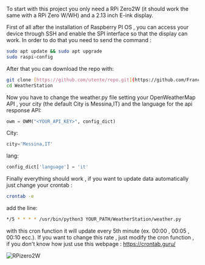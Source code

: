 To start with this project you only need a RPi Zero2W (it should work the same with a RPi Zero W/WH) and a 2.13 inch E-ink display.

First of all after the installation of Raspberry PI OS , you can access your device through SSH and enable the SPI interface so that the display can work. In order to do that you need to send the command :
```bash
sudo apt update && sudo apt upgrade
sudo raspi-config
```
After that you can download the repo with:
```bash
git clone [https://github.com/utente/repo.git](https://github.com/Francesco-h/WeatherStation.git)
cd WeatherStation
```
Now you have to change the weather.py file setting your OpenWeatherMap API , your city (the default City is Messina,IT) and the language for the api response
API:
```python
owm = OWM("<YOUR_API_KEY>", config_dict)
```
City:
```python
city='Messina,IT'
```
lang:
```python
config_dict['language'] = 'it'
```
Finally everything should work , if you want to update data automatically just change your crontab :

```bash
crontab -e
```
add the line: 
```bash
*/5 * * * * /usr/bin/python3 YOUR_PATH/WeatherStation/weather.py
```
with this cron function it will update every 5th minute (ex. 00:00 , 00:05 , 00:10 ecc.). If you want to change this rate , just modify the cron function , if you don't know how just use this webpage : https://crontab.guru/

![RPizero2W](https://github.com/user-attachments/assets/8366e2fd-49ef-42e8-8498-f1ad32c43dc7)
